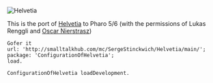 
![Helvetia](http://scg.unibe.ch/download/helvetia/helvetia.png)

This is the port of [Helvetia](http://scg.unibe.ch/research/helvetia) to Pharo 5/6 (with the permissions of Lukas Renggli and [Oscar Nierstrasz](http://scg.unibe.ch/staff/oscar))

  
    
```Smalltalk
Gofer it
url: 'http://smalltalkhub.com/mc/SergeStinckwich/Helvetia/main/';
package: 'ConfigurationOfHelvetia';
load.

ConfigurationOfHelvetia loadDevelopment.
```
  
  
 
 
